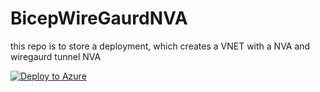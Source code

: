 # BicepWireGaurdNVA
this repo is to store a deployment, which creates a VNET with a NVA and wiregaurd tunnel NVA  

[![Deploy to Azure](https://aka.ms/deploytoazurebutton)](https://portal.azure.com/#create/Microsoft.Template/uri/https%3A%2F%2Fraw.githubusercontent.com%2FMicrosoftAzureAaron%2FBicepWireGaurdNVA%2Fraw%2Frefs%2Fheads%2Fmain%2FMain.json)
